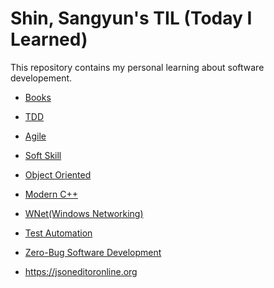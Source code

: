 # Shin, Sangyun's TIL (Today I Learned)

This repository contains my personal learning about software developement.
* [Books](Books.md)

* [TDD](TDD/README.md)
* [Agile](Agile/README.md)
* [Soft Skill](SoftSkill/README.md)
* [Object Oriented](ObjectOriented/README.md)
* [Modern C++](ModernC++/README.md)
* [WNet(Windows Networking)](WindowsNetworking(WNet)/README.md)
* [Test Automation](TestAutomation/README.md)
* [Zero-Bug Software Development](ZeroBugSoftwareDevelopment/ZeroBugSoftwareDevelopment.md)
* https://jsoneditoronline.org
